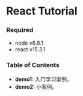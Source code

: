 # React Tutorial


### Required

* node v6.8.1
* react v15.3.1

### Table of Contents

* **demo1:** 入门学习案例。
* **demo2:** 小案例。 
